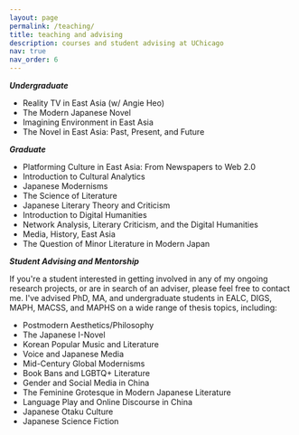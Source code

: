 ```yaml
---
layout: page
permalink: /teaching/
title: teaching and advising
description: courses and student advising at UChicago
nav: true
nav_order: 6
---
```


***Undergraduate***

- Reality TV in East Asia (w/ Angie Heo)
- The Modern Japanese Novel
- Imagining Environment in East Asia
- The Novel in East Asia: Past, Present, and Future

***Graduate***

- Platforming Culture in East Asia: From Newspapers to Web 2.0
- Introduction to Cultural Analytics
- Japanese Modernisms
- The Science of Literature
- Japanese Literary Theory and Criticism
- Introduction to Digital Humanities
- Network Analysis, Literary Criticism, and the Digital Humanities
- Media, History, East Asia
- The Question of Minor Literature in Modern Japan

***Student Advising and Mentorship***

If you're a student interested in getting involved in any of my ongoing research projects, or are in search of an adviser, please feel free to contact me. I've advised PhD, MA, and undergraduate students in EALC, DIGS, MAPH, MACSS, and MAPHS on a wide range of thesis topics, including:

- Postmodern Aesthetics/Philosophy
- The Japanese I-Novel
- Korean Popular Music and Literature
- Voice and Japanese Media
- Mid-Century Global Modernisms
- Book Bans and LGBTQ+ Literature
- Gender and Social Media in China
- The Feminine Grotesque in Modern Japanese Literature
- Language Play and Online Discourse in China
- Japanese Otaku Culture
- Japanese Science Fiction
